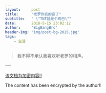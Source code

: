 ```yaml
---
layout:     post
title:      "老罗你真的变了"
subtitle:   " \"TNT就是个鸡巴\""
date:       2018-5-15 23:02:12
author:     "BigBangBro"
header-img: "img/post-bg-2015.jpg"
tags:
    - 生活
---
```


> 我不得不承认我喜欢听老罗的相声。


<p id = "build"></p>
---

[该文档为加密内容!!](http://bigbangbro.com/ "返回主页")

The content has been encrypted by the author!!

